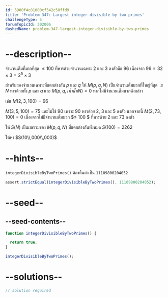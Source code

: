 ```yaml
---
id: 5900f4c81000cf542c50ffd9
title: 'Problem 347: Largest integer divisible by two primes'
challengeType: 5
forumTopicId: 302006
dashedName: problem-347-largest-integer-divisible-by-two-primes
---
```


# --description--

จำนวนเต็มที่มากที่สุด $≤ 100$ ที่หารด้วยจำนวนเฉพาะ 2 และ 3 ลงตัวคือ 96 เนื่องจาก $96 = 32 \times 3 = 2^5 \times 3$

สำหรับสองจำนวนเฉพาะที่แตกต่างกัน $p$ และ $q$ ให้ $M(p, q, N)$ เป็นจำนวนเต็มบวกที่ใหญ่ที่สุด $≤ N$ หารด้วยทั้ง $p$ และ $q$ และ $M(p, q, เท่านั้น N)=0$ หากไม่มีจำนวนเต็มบวกดังกล่าว

เช่น $M(2, 3, 100) = 96$

$M(3, 5, 100) = 75$ และไม่ใช่ 90 เพราะ 90 หารด้วย 2, 3 และ 5 ลงตัว นอกจากนี้ $M(2, 73, 100) = 0$ เนื่องจากไม่มีจำนวนเต็มบวก $≤ 100 $ ที่หารด้วย 2 และ 73 ลงตัว

ให้ $S(N)$ เป็นผลรวมของ $M(p, q, N)$ ที่แตกต่างกันทั้งหมด $S(100)=2262$

ให้หา $S(10\\,000\\,000)$

# --hints--

`integerDivisibleByTwoPrimes()` ต้องคืนค่าเป็น `11109800204052`

```js
assert.strictEqual(integerDivisibleByTwoPrimes(), 11109800204052);
```

# --seed--

## --seed-contents--

```js
function integerDivisibleByTwoPrimes() {

  return true;
}

integerDivisibleByTwoPrimes();
```

# --solutions--

```js
// solution required
```
